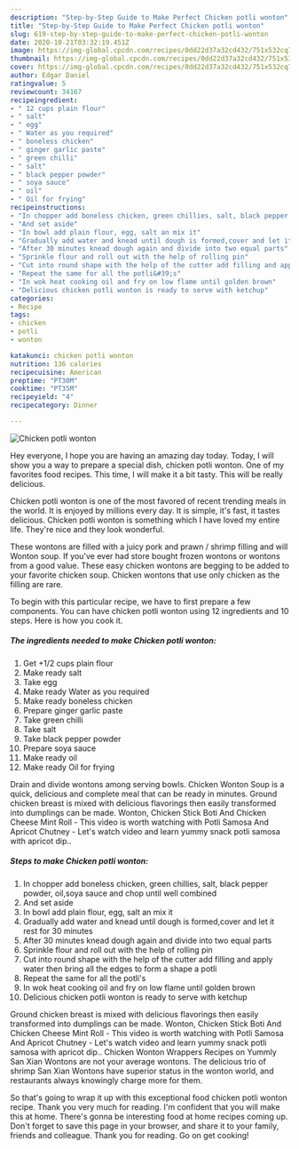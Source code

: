 ```yaml
---
description: "Step-by-Step Guide to Make Perfect Chicken potli wonton"
title: "Step-by-Step Guide to Make Perfect Chicken potli wonton"
slug: 619-step-by-step-guide-to-make-perfect-chicken-potli-wonton
date: 2020-10-21T03:32:19.451Z
image: https://img-global.cpcdn.com/recipes/0dd22d37a32cd432/751x532cq70/chicken-potli-wonton-recipe-main-photo.jpg
thumbnail: https://img-global.cpcdn.com/recipes/0dd22d37a32cd432/751x532cq70/chicken-potli-wonton-recipe-main-photo.jpg
cover: https://img-global.cpcdn.com/recipes/0dd22d37a32cd432/751x532cq70/chicken-potli-wonton-recipe-main-photo.jpg
author: Edgar Daniel
ratingvalue: 5
reviewcount: 34167
recipeingredient:
- " 12 cups plain flour"
- " salt"
- " egg"
- " Water as you required"
- " boneless chicken"
- " ginger garlic paste"
- " green chilli"
- " salt"
- " black pepper powder"
- " soya sauce"
- " oil"
- " Oil for frying"
recipeinstructions:
- "In chopper add boneless chicken, green chillies, salt, black pepper powder, oil,soya sauce and chop until well combined"
- "And set aside"
- "In bowl add plain flour, egg, salt an mix it"
- "Gradually add water and knead until dough is formed,cover and let it rest for 30 minutes"
- "After 30 minutes knead dough again and divide into two equal parts"
- "Sprinkle flour and roll out with the help of rolling pin"
- "Cut into round shape with the help of the cutter add filling and apply water then bring all the edges to form a shape a potli"
- "Repeat the same for all the potli&#39;s"
- "In wok heat cooking oil and fry on low flame until golden brown"
- "Delicious chicken potli wonton is ready to serve with ketchup"
categories:
- Recipe
tags:
- chicken
- potli
- wonton

katakunci: chicken potli wonton 
nutrition: 136 calories
recipecuisine: American
preptime: "PT30M"
cooktime: "PT35M"
recipeyield: "4"
recipecategory: Dinner

---
```



![Chicken potli wonton](https://img-global.cpcdn.com/recipes/0dd22d37a32cd432/751x532cq70/chicken-potli-wonton-recipe-main-photo.jpg)

Hey everyone, I hope you are having an amazing day today. Today, I will show you a way to prepare a special dish, chicken potli wonton. One of my favorites food recipes. This time, I will make it a bit tasty. This will be really delicious.

Chicken potli wonton is one of the most favored of recent trending meals in the world. It is enjoyed by millions every day. It is simple, it's fast, it tastes delicious. Chicken potli wonton is something which I have loved my entire life. They're nice and they look wonderful.

These wontons are filled with a juicy pork and prawn / shrimp filling and will Wonton soup. If you&#39;ve ever had store bought frozen wontons or wontons from a good value. These easy chicken wontons are begging to be added to your favorite chicken soup. Chicken wontons that use only chicken as the filling are rare.


To begin with this particular recipe, we have to first prepare a few components. You can have chicken potli wonton using 12 ingredients and 10 steps. Here is how you cook it.

<!--inarticleads1-->

##### The ingredients needed to make Chicken potli wonton:

1. Get  +1/2 cups plain flour
1. Make ready  salt
1. Take  egg
1. Make ready  Water as you required
1. Make ready  boneless chicken
1. Prepare  ginger garlic paste
1. Take  green chilli
1. Take  salt
1. Take  black pepper powder
1. Prepare  soya sauce
1. Make ready  oil
1. Make ready  Oil for frying


Drain and divide wontons among serving bowls. Chicken Wonton Soup is a quick, delicious and complete meal that can be ready in minutes. Ground chicken breast is mixed with delicious flavorings then easily transformed into dumplings can be made. Wonton, Chicken Stick Boti And Chicken Cheese Mint Roll - This video is worth watching with Potli Samosa And Apricot Chutney - Let&#39;s watch video and learn yummy snack potli samosa with apricot dip.. 

<!--inarticleads2-->

##### Steps to make Chicken potli wonton:

1. In chopper add boneless chicken, green chillies, salt, black pepper powder, oil,soya sauce and chop until well combined
1. And set aside
1. In bowl add plain flour, egg, salt an mix it
1. Gradually add water and knead until dough is formed,cover and let it rest for 30 minutes
1. After 30 minutes knead dough again and divide into two equal parts
1. Sprinkle flour and roll out with the help of rolling pin
1. Cut into round shape with the help of the cutter add filling and apply water then bring all the edges to form a shape a potli
1. Repeat the same for all the potli&#39;s
1. In wok heat cooking oil and fry on low flame until golden brown
1. Delicious chicken potli wonton is ready to serve with ketchup


Ground chicken breast is mixed with delicious flavorings then easily transformed into dumplings can be made. Wonton, Chicken Stick Boti And Chicken Cheese Mint Roll - This video is worth watching with Potli Samosa And Apricot Chutney - Let&#39;s watch video and learn yummy snack potli samosa with apricot dip.. Chicken Wonton Wrappers Recipes on Yummly San Xian Wontons are not your average wontons. The delicious trio of shrimp San Xian Wontons have superior status in the wonton world, and restaurants always knowingly charge more for them. 

So that's going to wrap it up with this exceptional food chicken potli wonton recipe. Thank you very much for reading. I'm confident that you will make this at home. There's gonna be interesting food at home recipes coming up. Don't forget to save this page in your browser, and share it to your family, friends and colleague. Thank you for reading. Go on get cooking!

